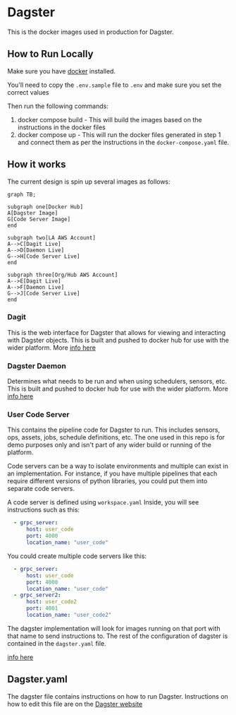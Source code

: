 # Dagster
This is the docker images used in production for Dagster. 

## How to Run Locally
Make sure you have [docker](http://www.docker.io) installed. 

You'll need to copy the `.env.sample` file to `.env` and make sure you set the correct values

Then run the following commands:

1. docker compose build - This will build the images based on the instructions in the docker files
2. docker compose up - This will run the docker files generated in step 1 and connect them as per the 
instructions in the `docker-compose.yaml` file. 

## How it works
The current design is spin up several images as follows:

```mermaid
graph TB;

subgraph one[Docker Hub]
A[Dagster Image]
G[Code Server Image]
end

subgraph two[LA AWS Account]
A-->C[Dagit Live]
A-->D[Daemon Live]
G-->H[Code Server Live]
end

subgraph three[Org/Hub AWS Account]
A-->E[Dagit Live]
A-->F[Daemon Live]
G-->J[Code Server Live]
end
```


### Dagit
This is the web interface for Dagster that allows for viewing and interacting with Dagster objects. 
This is built and pushed to docker hub for use with the wider platform. More 
[info here](https://docs.dagster.io/concepts/dagit/dagit)
### Dagster Daemon
Determines what needs to be run and when using schedulers, sensors, etc. This is built and pushed to 
docker hub for use with the wider platform. More 
[info here](https://docs.dagster.io/deployment/dagster-daemon)
### User Code Server
This contains the pipeline code for Dagster to run. This includes sensors, ops, assets, jobs, 
schedule definitions, etc. The one used in this repo is for demo purposes only and isn't part of 
any wider build or running of the platform.

Code servers can be a way to isolate environments and multiple can exist in an implementation. For instance, 
if you have multiple pipelines that each require different versions of python libraries, 
you could put them into separate code servers.

A code server is defined using `workspace.yaml` Inside, you will see instructions such as this:
```yaml
  - grpc_server:
      host: user_code
      port: 4000
      location_name: "user_code"
```

You could create multiple code servers like this:
```yaml
  - grpc_server:
      host: user_code
      port: 4000
      location_name: "user_code"
  - grpc_server2:
      host: user_code2
      port: 4001
      location_name: "user_code2"
```

The dagster implementation will look for images running on that
port with that name to send instructions to. The rest of the
configuration of dagster is contained in the `dagster.yaml` file.

[info here](https://docs.dagster.io/concepts/code-locations/workspace-files#running-your-own-grpc-server)

## Dagster.yaml

The dagster file contains instructions on how to run Dagster. 
Instructions on how to edit this file are on the [Dagster
website](https://docs.dagster.io/guides/deploy/dagster-yaml)
